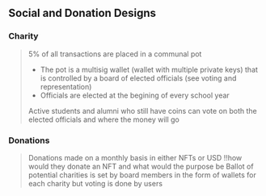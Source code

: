 ## Social and Donation Designs

### Charity
> 5% of all transactions are placed in a communal pot
> - The pot is a multisig wallet (wallet with multiple private keys) that is controlled by a board of elected officials (see voting and representation)
> - Officials are elected at the begining of every school year
> 
> Active students and alumni who still have coins can vote on both the elected officials and where the money will go


### Donations
> Donations made on a monthly basis in either NFTs or USD 
> !!how would they donate an NFT and what would the purpose be
> Ballot of potential charities is set by board members in the form of wallets for each charity but voting is done by users
